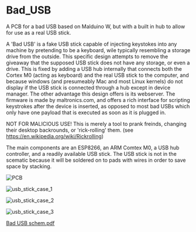 # Bad_USB
A PCB for a bad USB based on Malduino W, but with a built in hub to allow for use as a real USB stick.

A 'Bad USB' is a fake USB stick capable of injecting keystokes into any machine by pretending to be a keyboard, wile typically resembling a storage drive from the outside. This specific design attempts to remove the giveaway that the supposed USB stick does not have any storage, or even a drive. This is fixed by adding a USB hub internally that connects both the Cortex M0 (acting as keyboard) and the real USB stick to the computer, and because windows (and presumeably Mac and most Linux kernels) do not display if the USB stick is connected through a hub except in device manager. The other advantage this design offers is its webserver. The firmware is made by maltronics.com, and offers a rich interface for scripting keystrokes after the device is inserted, as opposed to most bad USBs which only have one payload that is executed as soon as it is plugged in.

NOT FOR MALICIOUS USE! This is merely a tool to prank freinds, changing their desktop backrounds, or 'rick-rolling' them. (see https://en.wikipedia.org/wiki/Rickrolling)

The main components are an ESP8266, an ARM Comtex M0, a USB hub controller, and a readily available USB stick. The USB stick is not in the scematic because it will be soldered on to pads with wires in order to save space by stacking.

![PCB](https://user-images.githubusercontent.com/36117326/165008082-c7a45a37-7bfb-40b8-bb8d-5e70b1ca5f0a.png)

![usb_stick_case_1](https://user-images.githubusercontent.com/36117326/165008087-29787c1e-c635-467c-8c41-ae01c85e7de1.png)

![usb_stick_case_2](https://user-images.githubusercontent.com/36117326/165008093-57d380f9-b050-4463-8ff8-c47f1dea6130.png)

![usb_stick_case_3](https://user-images.githubusercontent.com/36117326/165008105-2003a76a-133e-40d0-b2ee-49ea8f2d0de3.png)

[Bad USB schem.pdf](https://github.com/paulwrath1223/Bad_USB/files/8551061/Bad.USB.schem.pdf)
